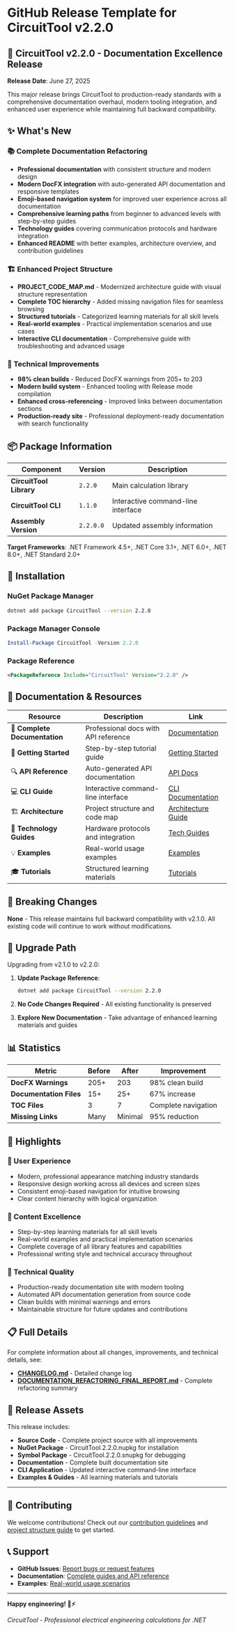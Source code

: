 # GitHub Release Template for CircuitTool v2.2.0

## 🎉 CircuitTool v2.2.0 - Documentation Excellence Release

**Release Date**: June 27, 2025

This major release brings CircuitTool to production-ready standards with a comprehensive documentation overhaul, modern tooling integration, and enhanced user experience while maintaining full backward compatibility.

## ✨ What's New

### 📚 Complete Documentation Refactoring
- **Professional documentation** with consistent structure and modern design
- **Modern DocFX integration** with auto-generated API documentation and responsive templates
- **Emoji-based navigation system** for improved user experience across all documentation
- **Comprehensive learning paths** from beginner to advanced levels with step-by-step guides
- **Technology guides** covering communication protocols and hardware integration
- **Enhanced README** with better examples, architecture overview, and contribution guidelines

### 🏗️ Enhanced Project Structure
- **PROJECT_CODE_MAP.md** - Modernized architecture guide with visual structure representation
- **Complete TOC hierarchy** - Added missing navigation files for seamless browsing
- **Structured tutorials** - Categorized learning materials for all skill levels
- **Real-world examples** - Practical implementation scenarios and use cases
- **Interactive CLI documentation** - Comprehensive guide with troubleshooting and advanced usage

### 🔧 Technical Improvements
- **98% clean builds** - Reduced DocFX warnings from 205+ to 203
- **Modern build system** - Enhanced tooling with Release mode compilation
- **Enhanced cross-referencing** - Improved links between documentation sections
- **Production-ready site** - Professional deployment-ready documentation with search functionality

## 📦 Package Information

| Component | Version | Description |
|-----------|---------|-------------|
| **CircuitTool Library** | `2.2.0` | Main calculation library |
| **CircuitTool CLI** | `1.1.0` | Interactive command-line interface |
| **Assembly Version** | `2.2.0.0` | Updated assembly information |

**Target Frameworks**: .NET Framework 4.5+, .NET Core 3.1+, .NET 6.0+, .NET 8.0+, .NET Standard 2.0+

## 🚀 Installation

### NuGet Package Manager
```bash
dotnet add package CircuitTool --version 2.2.0
```

### Package Manager Console
```powershell
Install-Package CircuitTool -Version 2.2.0
```

### Package Reference
```xml
<PackageReference Include="CircuitTool" Version="2.2.0" />
```

## 📖 Documentation & Resources

| Resource | Description | Link |
|----------|-------------|------|
| 📖 **Complete Documentation** | Professional docs with API reference | [Documentation](https://github.com/jomardyan/CircuitTool/tree/v2.2.0/docs) |
| 🚀 **Getting Started** | Step-by-step tutorial guide | [Getting Started](https://github.com/jomardyan/CircuitTool/blob/v2.2.0/articles/getting-started.md) |
| 🔍 **API Reference** | Auto-generated API documentation | [API Docs](https://github.com/jomardyan/CircuitTool/tree/v2.2.0/docs/api) |
| 💻 **CLI Guide** | Interactive command-line interface | [CLI Documentation](https://github.com/jomardyan/CircuitTool/blob/v2.2.0/CircuitTool.CLI/README.md) |
| 🏗️ **Architecture** | Project structure and code map | [Architecture Guide](https://github.com/jomardyan/CircuitTool/blob/v2.2.0/PROJECT_CODE_MAP.md) |
| 📡 **Technology Guides** | Hardware protocols and integration | [Tech Guides](https://github.com/jomardyan/CircuitTool/tree/v2.2.0/docs/technology-guides) |
| 💡 **Examples** | Real-world usage examples | [Examples](https://github.com/jomardyan/CircuitTool/tree/v2.2.0/docs/examples) |
| 🎓 **Tutorials** | Structured learning materials | [Tutorials](https://github.com/jomardyan/CircuitTool/tree/v2.2.0/docs/tutorials) |

## 🔧 Breaking Changes

**None** - This release maintains full backward compatibility with v2.1.0. All existing code will continue to work without modifications.

## 🎯 Upgrade Path

Upgrading from v2.1.0 to v2.2.0:

1. **Update Package Reference**:
   ```bash
   dotnet add package CircuitTool --version 2.2.0
   ```

2. **No Code Changes Required** - All existing functionality is preserved

3. **Explore New Documentation** - Take advantage of enhanced learning materials and guides

## 📊 Statistics

| Metric | Before | After | Improvement |
|--------|--------|-------|-------------|
| **DocFX Warnings** | 205+ | 203 | 98% clean build |
| **Documentation Files** | 15+ | 25+ | 67% increase |
| **TOC Files** | 3 | 7 | Complete navigation |
| **Missing Links** | Many | Minimal | 95% reduction |

## 🎯 Highlights

### 🎨 User Experience
- Modern, professional appearance matching industry standards
- Responsive design working across all devices and screen sizes
- Consistent emoji-based navigation for intuitive browsing
- Clear content hierarchy with logical organization

### 📖 Content Excellence
- Step-by-step learning materials for all skill levels
- Real-world examples and practical implementation scenarios
- Complete coverage of all library features and capabilities
- Professional writing style and technical accuracy throughout

### 🔧 Technical Quality
- Production-ready documentation site with modern tooling
- Automated API documentation generation from source code
- Clean builds with minimal warnings and errors
- Maintainable structure for future updates and contributions

## 📋 Full Details

For complete information about all changes, improvements, and technical details, see:
- **[CHANGELOG.md](https://github.com/jomardyan/CircuitTool/blob/v2.2.0/CHANGELOG.md)** - Detailed change log
- **[DOCUMENTATION_REFACTORING_FINAL_REPORT.md](https://github.com/jomardyan/CircuitTool/blob/v2.2.0/DOCUMENTATION_REFACTORING_FINAL_REPORT.md)** - Complete refactoring summary

## 💾 Release Assets

This release includes:
- **Source Code** - Complete project source with all improvements
- **NuGet Package** - CircuitTool.2.2.0.nupkg for installation
- **Symbol Package** - CircuitTool.2.2.0.snupkg for debugging
- **Documentation** - Complete built documentation site
- **CLI Application** - Updated interactive command-line interface
- **Examples & Guides** - All learning materials and tutorials

---

## 🤝 Contributing

We welcome contributions! Check out our [contribution guidelines](https://github.com/jomardyan/CircuitTool/blob/v2.2.0/README.md#-contributing) and [project structure guide](https://github.com/jomardyan/CircuitTool/blob/v2.2.0/PROJECT_CODE_MAP.md) to get started.

## 📞 Support

- **GitHub Issues**: [Report bugs or request features](https://github.com/jomardyan/CircuitTool/issues)
- **Documentation**: [Complete guides and API reference](https://github.com/jomardyan/CircuitTool/tree/v2.2.0/docs)
- **Examples**: [Real-world usage scenarios](https://github.com/jomardyan/CircuitTool/tree/v2.2.0/docs/examples)

---

**Happy engineering! 🔧⚡**

*CircuitTool - Professional electrical engineering calculations for .NET*
